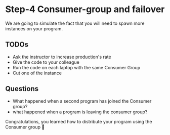 # Step-4 Consumer-group and failover

We are going to simulate the fact that you will need to spawn more instances on your program.

## TODOs

* Ask the instructor to increase production's rate
* Give the code to your colleague
* Run the code on each laptop with the same Consumer Group
* Cut one of the instance

## Questions

* What happened when a second program has joined the Consumer group?
* what happened when a program is leaving the consumer group?

Congratulations, you learned how to distribute your program using the Consumer group 🎉